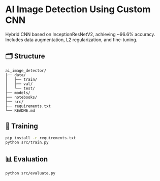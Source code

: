 # AI Image Detection Using Custom CNN

Hybrid CNN based on InceptionResNetV2, achieving ~96.6% accuracy.  
Includes data augmentation, L2 regularization, and fine-tuning.

## 🗂️ Structure
```
ai_image_detector/
├── data/
│   ├── train/
│   ├── val/
│   └── test/
├── models/
├── notebooks/
├── src/
├── requirements.txt
└── README.md
```

## 🚀 Training
```bash
pip install -r requirements.txt
python src/train.py
```

## 📊 Evaluation
```bash
python src/evaluate.py
```
